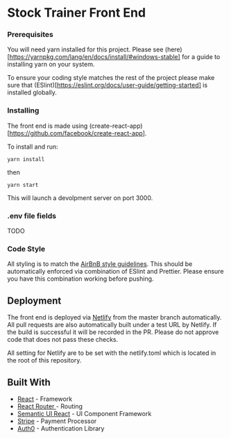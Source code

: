 # Stock Trainer Front End



### Prerequisites

You will need yarn installed for this project. Please see (here)[https://yarnpkg.com/lang/en/docs/install/#windows-stable] for a guide to installing yarn on your system.

To ensure your coding style matches the rest of the project please make sure that (ESlint)[https://eslint.org/docs/user-guide/getting-started] is installed globally.

### Installing

The front end is made using (create-react-app)[https://github.com/facebook/create-react-app]. 

To install and run:
```
yarn install
```
then
```
yarn start
```

This will launch a devolpment server on port 3000.

### .env file fields
TODO 

### Code Style

All styling is to match the [AirBnB style guidelines](https://github.com/airbnb/javascript). This should be automatically enforced via combination of ESlint and Prettier. Please ensure you have this combination working before pushing.

## Deployment

The front end is deployed via [Netlify](https://www.netlify.com/) from the master branch automatically. All pull requests are also automatically built under a test URL by Netlify. If the build is successful it will be recorded in the PR. Please do not approve code that does not pass these checks. 

All setting for Netlify are to be set with the netlify.toml which is located in the root of this repository. 

## Built With

* [React](https://reactjs.org/) - Framework
* [React Router ](https://reacttraining.com/react-router/) - Routing
* [Semantic UI React](https://react.semantic-ui.com/) - UI Component Framework
* [Stripe](https://stripe.com/docs) - Payment Processor
* [Auth0](https://auth0.com/) - Authentication Library 

